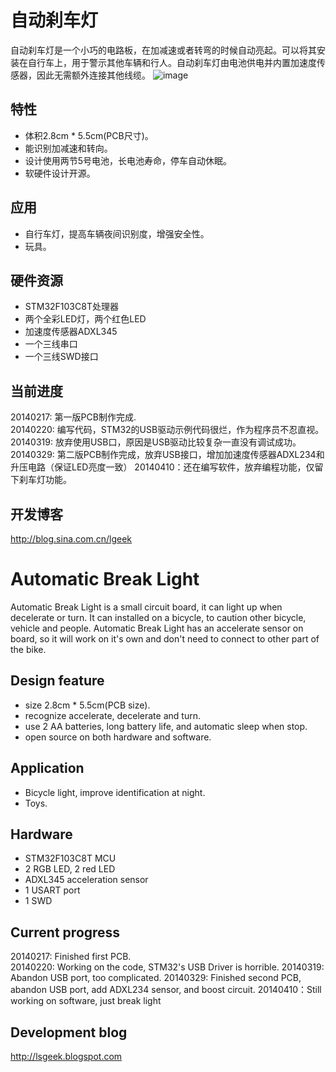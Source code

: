 自动刹车灯
===============
自动刹车灯是一个小巧的电路板，在加减速或者转弯的时候自动亮起。可以将其安装在自行车上，用于警示其他车辆和行人。自动刹车灯由电池供电并内置加速度传感器，因此无需额外连接其他线缆。
![image](https://raw.github.com/lishen2/ProgrammableLED/master/images/IMG_0546.png)

特性
--------
* 体积2.8cm * 5.5cm(PCB尺寸)。
* 能识别加减速和转向。
* 设计使用两节5号电池，长电池寿命，停车自动休眠。
* 软硬件设计开源。

应用
-------
* 自行车灯，提高车辆夜间识别度，增强安全性。
* 玩具。

硬件资源
--------
* STM32F103C8T处理器
* 两个全彩LED灯，两个红色LED
* 加速度传感器ADXL345
* 一个三线串口
* 一个三线SWD接口

当前进度
--------
20140217: 第一版PCB制作完成.                     
20140220: 编写代码，STM32的USB驱动示例代码很烂，作为程序员不忍直视。
20140319: 放弃使用USB口，原因是USB驱动比较复杂一直没有调试成功。
20140329: 第二版PCB制作完成，放弃USB接口，增加加速度传感器ADXL234和升压电路（保证LED亮度一致）
20140410：还在编写软件，放弃编程功能，仅留下刹车灯功能。

开发博客
--------
<http://blog.sina.com.cn/lgeek>

Automatic Break Light
===============
Automatic Break Light is a small circuit board, it can light up when decelerate or turn. It can installed on a bicycle, to caution other bicycle,  vehicle and people. Automatic Break Light has an accelerate sensor on board, so it will work on it's own and don't need to connect to other part of the bike.

Design feature
--------------
* size 2.8cm * 5.5cm(PCB size).
* recognize accelerate, decelerate and turn.
* use 2 AA batteries, long battery life, and automatic sleep when stop.
* open source on both hardware and software.

Application
-----------
* Bicycle light, improve identification at night.
* Toys.

Hardware
--------
* STM32F103C8T MCU
* 2 RGB LED, 2 red LED
* ADXL345 acceleration sensor
* 1 USART port
* 1 SWD

Current progress
---------------
20140217: Finished first PCB.                
20140220: Working on the code, STM32's USB Driver is horrible. 
20140319: Abandon USB port, too complicated.
20140329: Finished second PCB, abandon USB port, add ADXL234 sensor, and boost circuit.
20140410：Still working on software, just break light

Development blog
---------------
<http://lsgeek.blogspot.com>

